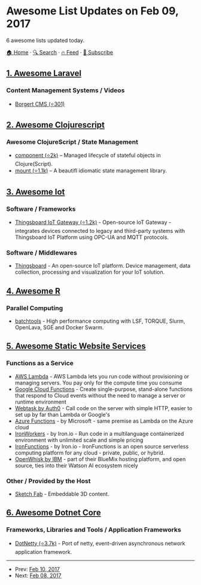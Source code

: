# Awesome List Updates on Feb 09, 2017

6 awesome lists updated today.

[🏠 Home](/README.md) · [🔍 Search](https://test.trackawesomelist.com/search/) · [🔥 Feed](https://test.trackawesomelist.com/feed.xml) · [📮 Subscribe](https://trackawesomelist.us17.list-manage.com/subscribe?u=d2f0117aa829c83a63ec63c2f&id=36a103854c)



## [1. Awesome Laravel](/content/chiraggude/awesome-laravel/README.md)

### Content Management Systems / Videos

*   [Borgert CMS (⭐301)](https://github.com/odirleiborgert/borgert-cms/)

## [2. Awesome Clojurescript](/content/hantuzun/awesome-clojurescript/README.md)

### Awesome ClojureScript / State Management

*   [component (⭐2k)](https://github.com/stuartsierra/component) – Managed lifecycle of stateful objects in Clojure(Script).
*   [mount (⭐1.1k)](https://github.com/tolitius/mount) – A beautifl idiomatic state management library.

## [3. Awesome Iot](/content/HQarroum/awesome-iot/README.md)

### Software / Frameworks

*   [Thingsboard IoT Gateway (⭐1.2k)](https://github.com/thingsboard/thingsboard-gateway) - Open-source IoT Gateway - integrates devices connected to legacy and third-party systems with Thingsboard IoT Platform using OPC-UA and MQTT protocols.

### Software / Middlewares

*   [Thingsboard](https://thingsboard.io) - An open-source IoT platform. Device management, data collection, processing and visualization for your IoT solution.

## [4. Awesome R](/content/qinwf/awesome-R/README.md)

### Parallel Computing

*   [batchtools](https://cran.r-project.org/package=batchtools) - High performance computing with LSF, TORQUE, Slurm, OpenLava, SGE and Docker Swarm.

## [5. Awesome Static Website Services](/content/agarrharr/awesome-static-website-services/README.md)

### Functions as a Service

*   [AWS Lambda](https://aws.amazon.com/lambda/) - AWS Lambda lets you run code without provisioning or managing servers. You pay only for the compute time you consume
*   [Google Cloud Functions](https://cloud.google.com/functions/) - Create single-purpose, stand-alone functions that respond to Cloud events without the need to manage a server or runtime environment
*   [Webtask by Auth0](https://webtask.io/) - Call code on the server with simple HTTP, easier to set up by far than Lambda or Google's
*   [Azure Functions](https://azure.microsoft.com/en-us/services/functions/) - by Microsoft - same premise as Lambda on the Azure cloud
*   [IronWorkers](https://www.iron.io/platform/ironworker/) - by Iron.io - Run code in a multilanguage containerized environment with unlimited scale and simple pricing
*   [IronFunctions](http://open.iron.io/) - by Iron.io - IronFunctions is an open source serverless computing platform for any cloud - private, public, or hybrid.
*   [OpenWhisk by IBM](https://console.ng.bluemix.net/openwhisk/) - part of their BlueMix hosting platform, and open source, ties into their Watson AI ecosystem nicely

### Other / Provided by the Host

*   [Sketch Fab](https://sketchfab.com/) - Embeddable 3D content.

## [6. Awesome Dotnet Core](/content/thangchung/awesome-dotnet-core/README.md)

### Frameworks, Libraries and Tools / Application Frameworks

*   [DotNetty (⭐3.7k)](https://github.com/Azure/DotNetty) - Port of netty, event-driven asynchronous network application framework.

---

- Prev: [Feb 10, 2017](/content/2017/02/10/README.md)
- Next: [Feb 08, 2017](/content/2017/02/08/README.md)